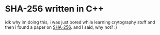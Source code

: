 # SHA-256 written in C++
idk why im doing this, i was just bored while learning crytography stuff and then i found a paper on [SHA-256](https://helix.stormhub.org/papers/SHA-256.pdf).
and I said, why not? :)
